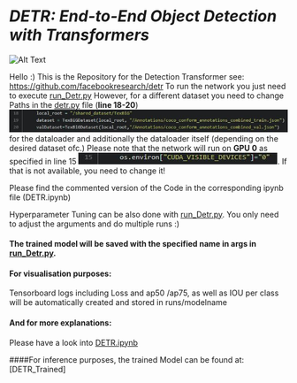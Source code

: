 # *****DETR: End-to-End Object Detection with Transformers*****

![Alt Text](https://cdn.analyticsvidhya.com/wp-content/uploads/2020/05/Screenshot-from-2020-05-27-20-04-48.png)


Hello :)
This is the Repository for the Detection Transformer
see: https://github.com/facebookresearch/detr 
To run the network you just need to execute [run_Detr.py](https://github.com/justei97/DETR_document_layout/blob/main/run_Detr.py)
However, for a different dataset you need to change Paths in the [detr.py](https://github.com/justei97/DETR_document_layout/blob/main/detr.py) file (**line 18-20**) ![Text](https://github.com/justei97/DETR_document_layout/blob/main/change_path.JPG)  
for the dataloader and additionally the dataloader itself (depending on the desired dataset ofc.) Please note that the network will run on **GPU 0** as specified in line 15 ![Text](https://github.com/justei97/DETR_document_layout/blob/main/GPU0.JPG). If that is not available, you need to change it!

Please find the commented version of the Code in the corresponding ipynb file (DETR.ipynb)

Hyperparameter Tuning can be also done with [run_Detr.py](https://github.com/justei97/DETR_document_layout/blob/main/run_Detr.py). You only need to adjust the arguments and do multiple runs :) 




#### The trained model will be saved with the specified name in args in [run_Detr.py](https://github.com/justei97/DETR_document_layout/blob/main/run_Detr.py).



#### For visualisation purposes:
Tensorboard logs including Loss and ap50 /ap75, as well as IOU per class will be automatically created and stored in runs/modelname



#### And for more explanations:
Please have a look into [DETR.ipynb](https://github.com/justei97/DETR_document_layout/blob/main/DETR.ipynb)

####For inference purposes, the trained Model can be found at:
[DETR_Trained]



```python

```
